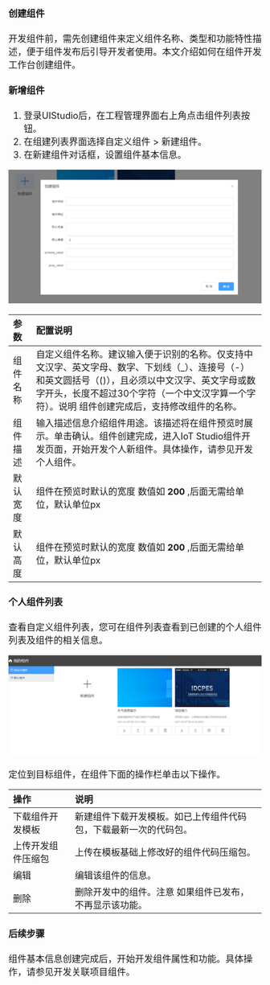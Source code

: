 <font size=4>

#### 创建组件 <!-- {docsify-ignore} -->

开发组件前，需先创建组件来定义组件名称、类型和功能特性描述，便于组件发布后引导开发者使用。本文介绍如何在组件开发工作台创建组件。

#### 新增组件
1. 登录UIStudio后，在工程管理界面右上角点击组件列表按钮。
2. 在组建列表界面选择自定义组件 > 新建组件。
3. 在新建组件对话框，设置组件基本信息。

![test 图标](../../assets/img/createComponent_dialog.PNG) 
<!-- <img src="http://static.runoob.com/images/runoob-logo.png"/> -->

| 参数	| 配置说明 |
| :---- | :---- |
| 组件名称 |	自定义组件名称。建议输入便于识别的名称。仅支持中文汉字、英文字母、数字、下划线（_）、连接号（-）和英文圆括号（()），且必须以中文汉字、英文字母或数字开头，长度不超过30个字符（一个中文汉字算一个字符）。说明 组件创建完成后，支持修改组件的名称。|
| 组件描述  |	输入描述信息介绍组件用途。该描述将在组件预览时展示。单击确认。组件创建完成，进入IoT Studio组件开发页面，开始开发个人新组件。具体操作，请参见开发个人组件。 |
| 默认宽度 | 	组件在预览时默认的宽度 数值如 **200** ,后面无需给单位，默认单位px |
| 默认高度 | 		组件在预览时默认的宽度 数值如 **200** ,后面无需给单位，默认单位px |


#### 个人组件列表
查看自定义组件列表，您可在组件列表查看到已创建的个人组件列表及组件的相关信息。

![test 图标](../../assets/img/componentList.PNG)  

定位到目标组件，在组件下面的操作栏单击以下操作。

| 操作	| 说明 |
| :---- | :---- |
| 下载组件开发模板 |	新建组件下载开发模板。如已上传组件代码包，下载最新一次的代码包。|
| 上传开发组件压缩包	| 上传在模板基础上修改好的组件代码压缩包。|
| 编辑	| 编辑该组件的信息。|
| 删除	| 删除开发中的组件。注意 如果组件已发布，不再显示该功能。|

#### 后续步骤
组件基本信息创建完成后，开始开发组件属性和功能。具体操作，请参见开发关联项目组件。






